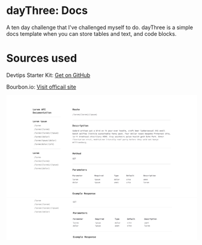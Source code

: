 # dayThree: Docs
A ten day challenge that I've challenged myself to do. dayThree is a simple docs template when you can store tables and text, and code blocks.

# Sources used
Devtips Starter Kit:
[Get on GitHub](https://github.com/DevTips/DevTips-Starter-Kit)

Bourbon.io:
[Visit officail site](http://bourbon.io/)

![screenshots](assets/img/tops.png)
![screenshots](assets/img/bots.png)